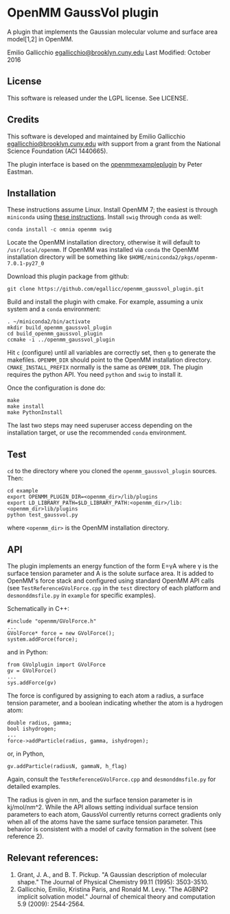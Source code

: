 # OpenMM GaussVol plugin

A plugin that implements the Gaussian molecular volume and surface area model[1,2] in OpenMM.

Emilio Gallicchio <egallicchio@brooklyn.cuny.edu>
Last Modified: October 2016


## License

This software is released under the LGPL license. See LICENSE.

## Credits

This software is developed and maintained by Emilio Gallicchio <egallicchio@brooklyn.cuny.edu> with support from a grant from the National Science Foundation (ACI 1440665).

The plugin interface is based on the [openmmexampleplugin](https://github.com/peastman/openmmexampleplugin) by Peter Eastman.

## Installation

These instructions assume Linux. Install OpenMM 7; the easiest is through `miniconda` using [these instructions](https://simtk.org/frs/download_start.php/file/4907/Conda%20installation%20instruction?group_id=161). Install `swig` through `conda` as well:

```
conda install -c omnia openmm swig
```

Locate the OpenMM installation directory, otherwise it will default to `/usr/local/openmm`. If OpenMM was installed via `conda` the OpenMM installation directory will be something like `$HOME/miniconda2/pkgs/openmm-7.0.1-py27_0`

Download this plugin package from github:

```
git clone https://github.com/egallicc/openmm_gaussvol_plugin.git
```

Build and install the plugin with cmake. For example, assuming a unix system and a `conda` environment:
```
. ~/miniconda2/bin/activate
mkdir build_openmm_gaussvol_plugin
cd build_openmm_gaussvol_plugin
ccmake -i ../openmm_gaussvol_plugin
```

Hit `c` (configure) until all variables are correctly set, then `g` to generate the makefiles. `OPENMM_DIR` should point to the OpenMM installation directory. `CMAKE_INSTALL_PREFIX` normally is the same as `OPENMM_DIR`. The plugin requires the python API. You need `python` and `swig` to install it.

Once the configuration is done do:

```
make
make install
make PythonInstall
```

The last two steps may need superuser access depending on the installation target, or use the recommended `conda` environment.

## Test

`cd` to the directory where you cloned the `openmm_gaussvol_plugin` sources. Then:

```
cd example
export OPENMM_PLUGIN_DIR=<openmm_dir>/lib/plugins
export LD_LIBRARY_PATH=$LD_LIBRARY_PATH:<openmm_dir>/lib:<openmm_dir>lib/plugins
python test_gaussvol.py
```

where `<openmm_dir>` is the OpenMM installation directory.

## API

The plugin implements an energy function of the form E=γA where γ is the surface tension parameter and A is the solute surface area. It is added to OpenMM's force stack and configured using standard OpenMM API calls (see `TestReferenceGVolForce.cpp` in the `test` directory of each platform and `desmonddmsfile.py` in `example` for specific examples).

Schematically in C++:
```
#include "openmm/GVolForce.h"
...
GVolForce* force = new GVolForce();
system.addForce(force);
```

and in Python:

```
from GVolplugin import GVolForce
gv = GVolForce()
...
sys.addForce(gv)
```

The force is configured by assigning to each atom a radius, a surface tension parameter, and a boolean indicating whether the atom is a hydrogen atom:

```
double radius, gamma;
bool ishydrogen;
...
force->addParticle(radius, gamma, ishydrogen);
```

or, in Python,

```
gv.addParticle(radiusN, gammaN, h_flag)
```

Again, consult the `TestReferenceGVolForce.cpp` and `desmonddmsfile.py` for detailed examples.

The radius is given in nm, and the surface tension parameter is in kj/mol/nm^2. While the API allows setting individual surface tension parameters to each atom, GaussVol currently returns correct gradients only when all of the atoms have the same surface tension parameter. This behavior is consistent with a model of cavity formation in the solvent (see reference 2).

## Relevant references:

1. Grant, J. A., and B. T. Pickup. "A Gaussian description of molecular shape." The Journal of Physical Chemistry 99.11 (1995): 3503-3510.
2. Gallicchio, Emilio, Kristina Paris, and Ronald M. Levy. "The AGBNP2 implicit solvation model." Journal of chemical theory and computation 5.9 (2009): 2544-2564.

